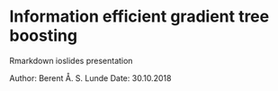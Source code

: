 # Information efficient gradient tree boosting
Rmarkdown ioslides presentation

Author: Berent Å. S. Lunde
Date: 30.10.2018

